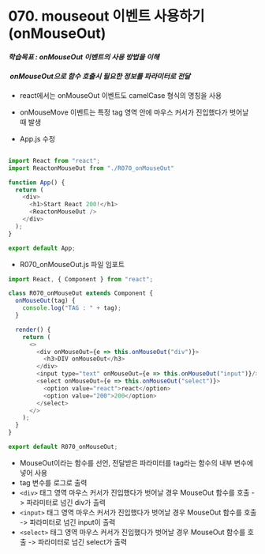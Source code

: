 # 070. mouseout 이벤트 사용하기(onMouseOut)

#### **_학습목표 : onMouseOut 이벤트의 사용 방법을 이해_**

####  **_onMouseOut으로 함수 호출시 필요한 정보를 파라미터로 전달_** 

-   react에서는 onMouseOut 이벤트도 camelCase 형식의 명칭을 사용
-   onMouseMove 이벤트는 특정 tag 영역 안에 마우스 커서가 진입했다가 벗어날 때 발생

-   App.js 수정

```js

import React from "react";
import ReactonMouseOut from "./R070_onMouseOut"

function App() {
  return (
    <div>
      <h1>Start React 200!</h1>
      <ReactonMouseOut />
    </div>
  );
}

export default App;


```

  
  
  

-   R070_onMouseOut.js 파일 임포트  
      
      
      
    

```js
import React, { Component } from "react";

class R070_onMouseOut extends Component {
  onMouseOut(tag) {
    console.log("TAG : " + tag);
  }

  render() {
    return (
      <>
        <div onMouseOut={e => this.onMouseOut("div")}>
          <h3>DIV onMouseOut</h3>
        </div>
        <input type="text" onMouseOut={e => this.onMouseOut("input")}/>
        <select onMouseOut={e => this.onMouseOut("select")}>
          <option value="react">react</option>
          <option value="200">200</option>
        </select>
      </>
    );
  }
}

export default R070_onMouseOut;


```

  
  

-   MouseOut이라는 함수를 선언, 전달받은 파라미터를 tag라는 함수의 내부 변수에 넣어 사용
-   tag 변수를 로그로 출력
-   `<div>` 태그 영역 마우스 커서가 진입했다가 벗어날 경우 MouseOut 함수를 호출 -> 파라미터로 넘긴 div가 출력
-   `<input>` 태그 영역 마우스 커서가 진입했다가 벗어날 경우 MouseOut 함수를 호출 -> 파라미터로 넘긴 input이 출력
-   `<select>` 태그 영역 마우스 커서가 진입했다가 벗어날 경우 MouseOut 함수를 호출 -> 파라미터로 넘긴 select가 출력
